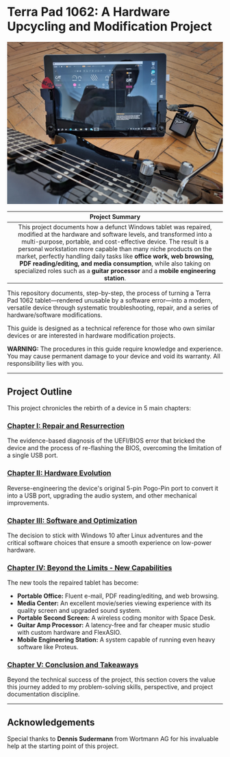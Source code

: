 # Terra Pad 1062: A Hardware Upcycling and Modification Project

<p align="center">
  <img src="../../assets/images/guitar_and_tablet_close_photo.jpg" width="650">
</p>

| **Project Summary** |
| :---: |
| This project documents how a defunct Windows tablet was repaired, modified at the hardware and software levels, and transformed into a multi-purpose, portable, and cost-effective device. The result is a personal workstation more capable than many niche products on the market, perfectly handling daily tasks like **office work, web browsing, PDF reading/editing, and media consumption**, while also taking on specialized roles such as a **guitar processor** and a **mobile engineering station**. |

This repository documents, step-by-step, the process of turning a Terra Pad 1062 tablet—rendered unusable by a software error—into a modern, versatile device through systematic troubleshooting, repair, and a series of hardware/software modifications.

This guide is designed as a technical reference for those who own similar devices or are interested in hardware modification projects.

**WARNING:** The procedures in this guide require knowledge and experience. You may cause permanent damage to your device and void its warranty. All responsibility lies with you.

---

## Project Outline

This project chronicles the rebirth of a device in 5 main chapters:

### **[Chapter I: Repair and Resurrection](./docs/en/1_Repair_and_Resurrection.md)**
The evidence-based diagnosis of the UEFI/BIOS error that bricked the device and the process of re-flashing the BIOS, overcoming the limitation of a single USB port.

### **[Chapter II: Hardware Evolution](./docs/en/2_Hardware_Evolution.md)**
Reverse-engineering the device's original 5-pin Pogo-Pin port to convert it into a USB port, upgrading the audio system, and other mechanical improvements.

### **[Chapter III: Software and Optimization](./docs/en/3_Software_and_Optimization.md)**
The decision to stick with Windows 10 after Linux adventures and the critical software choices that ensure a smooth experience on low-power hardware.

### **[Chapter IV: Beyond the Limits - New Capabilities](./docs/en/4_Beyond_The_Limits.md)**
The new tools the repaired tablet has become:
*   **Portable Office:** Fluent e-mail, PDF reading/editing, and web browsing.
*   **Media Center:** An excellent movie/series viewing experience with its quality screen and upgraded sound system.
*   **Portable Second Screen:** A wireless coding monitor with Space Desk.
*   **Guitar Amp Processor:** A latency-free and far cheaper music studio with custom hardware and FlexASIO.
*   **Mobile Engineering Station:** A system capable of running even heavy software like Proteus.

### **[Chapter V: Conclusion and Takeaways](./docs/en/5_Conclusion_and_Takeaways.md)**
Beyond the technical success of the project, this section covers the value this journey added to my problem-solving skills, perspective, and project documentation discipline.

---

## Acknowledgements

Special thanks to **Dennis Sudermann** from Wortmann AG for his invaluable help at the starting point of this project.
